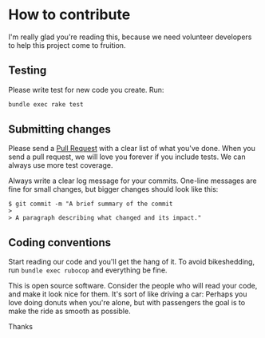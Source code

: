 # How to contribute

I'm really glad you're reading this, because we need volunteer developers to help this project come to fruition.

## Testing

Please write test for new code you create. Run:

```bash
bundle exec rake test
```

## Submitting changes

Please send a [Pull Request](https://github.com/DataDog/graft-rb/pull/new/master) with a clear list of what you've done. When you send a pull request, we will love you forever if you include tests. We can always use more test coverage.

Always write a clear log message for your commits. One-line messages are fine for small changes, but bigger changes should look like this:

    $ git commit -m "A brief summary of the commit
    >
    > A paragraph describing what changed and its impact."

## Coding conventions

Start reading our code and you'll get the hang of it. To avoid bikeshedding, run `bundle exec rubocop` and everything be fine.

This is open source software. Consider the people who will read your code, and make it look nice for them. It's sort of like driving a car: Perhaps you love doing donuts when you're alone, but with passengers the goal is to make the ride as smooth as possible.

Thanks
